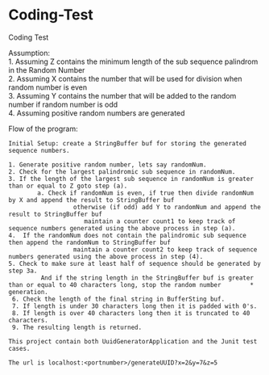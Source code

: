 # Coding-Test
Coding Test


  Assumption:<br/>
    1. Assuming Z contains the minimum length of the sub sequence palindrom in the Random Number<br/>
    2. Assuming X contains the number that will be used for division when random number is even<br/>
    3. Assuming Y contains the number that will be added to the random number if random number is odd<br/>
    4. Assuming positive random numbers are generated<br/>
                     
  Flow of the program:
  
    Initial Setup: create a StringBuffer buf for storing the generated sequence numbers.
  
    1. Generate positive random number, lets say randomNum.
    2. Check for the largest palindromic sub sequence in randomNum.
    3. If the length of the largest sub sequence in randomNum is greater than or equal to Z goto step (a).
            a. Check if randomNum is even, if true then divide randomNum by X and append the result to StringBuffer buf
                      otherwise (if odd) add Y to randomNum and append the result to StringBuffer buf
                         maintain a counter count1 to keep track of sequence numbers generated using the above process in step (a).
    4.  If the randomNum does not contain the palindromic sub sequence then append the randomNum to StringBuffer buf  
                      maintain a counter count2 to keep track of sequence numbers generated using the above process in step (4).  
    5. Check to make sure at least half of sequence should be generated by step 3a.
 			 And if the string length in the StringBuffer buf is greater than or equal to 40 characters long, stop the random number        *                         generation.
     6. Check the length of the final string in BufferSting buf.
     7. If length is under 30 characters long then it is padded with 0's.
     8. If length is over 40 characters long then it is truncated to 40 characters.
     9. The resulting length is returned.
    
    This project contain both UuidGeneratorApplication and the Junit test cases.
    
    The url is localhost:<portnumber>/generateUUID?x=2&y=7&z=5
    
 
